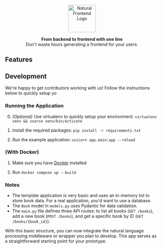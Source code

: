 <p align=center>
<img height="90px" src="https://github.com/axelpey/natural-frontend/assets/1381992/a11640b3-77af-4780-b40a-e3695a265091" alt="Natural Frontend Logo" />

<p align=center>
<b>From backend to frontend with one line</b> <br /> Don't waste hours generating a frontend for your users.

## Features



## Development

We're happy to get contributors working with us! Follow the instructions below to quickly setup yo

### Running the Application
0. *(Optional)* Use virtualenv to quickly setup your environment:
   `virtualenv venv && source venv/bin/activate`

1. Install the required packages:
   `pip install -r requirements.txt`

2. Run the example application:
   `uvicorn app.main:app --reload`

### (With Docker)

1. Make sure you have [Docker](https://docs.docker.com/engine/install/) installed

2. Run `docker compose up --build`

### Notes

- The template application is very basic and uses an in-memory list to store book data. For a real application, you'd want to use a database.
- The `Book` model in `models.py` uses Pydantic for data validation.
- The `main.py` file defines three API routes: to list all books (`GET /books`), add a new book (`POST /books`), and get a specific book by ID (`GET /books/{book_id}`).

With this basic structure, you can now integrate the natural language processing middleware or wrapper you plan to develop. This app serves as a straightforward starting point for your prototype.
